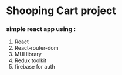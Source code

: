 # Shooping Cart project

### simple react app using : 

1. React
2. React-router-dom
3. MUI library
4. Redux toolkit
5. firebase for auth
